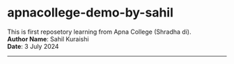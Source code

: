 # apnacollege-demo-by-sahil
This is first reposetory learning from Apna College (Shradha di).<br>
<b>Author Name</b>: Sahil Kuraishi<br>
<b>Date</b>: 3 July 2024
<hr>
